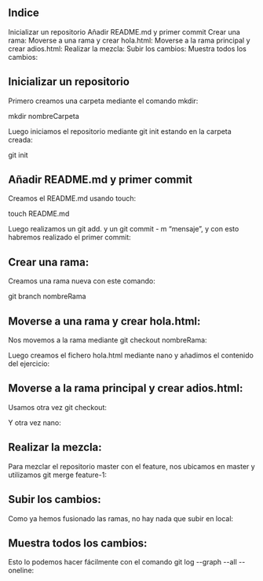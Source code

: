 ## Indice

Inicializar un repositorio
Añadir README.md y primer commit
Crear una rama:
Moverse a una rama y crear hola.html:
Moverse a la rama principal y crear adios.html:
Realizar la mezcla:
Subir los cambios:
Muestra todos los cambios:

## Inicializar un repositorio

Primero creamos una carpeta mediante el comando mkdir:

mkdir nombreCarpeta

Luego iniciamos el repositorio mediante git init estando en la carpeta creada:

git init

## Añadir README.md y primer commit

Creamos el README.md usando touch:

touch README.md

Luego realizamos un git add. y un git commit - m “mensaje”, y con esto habremos realizado
el primer commit:

## Crear una rama:

Creamos una rama nueva con este comando:

git branch nombreRama

## Moverse a una rama y crear hola.html:

Nos movemos a la rama mediante git checkout nombreRama:

Luego creamos el fichero hola.html mediante nano y añadimos el contenido del ejercicio:

## Moverse a la rama principal y crear adios.html:

Usamos otra vez git checkout:

Y otra vez nano:

## Realizar la mezcla:

Para mezclar el repositorio master con el feature, nos ubicamos en master y utilizamos git
merge feature-1:

## Subir los cambios:

Como ya hemos fusionado las ramas, no hay nada que subir en local:

## Muestra todos los cambios:

Esto lo podemos hacer fácilmente con el comando git log --graph --all --oneline:
